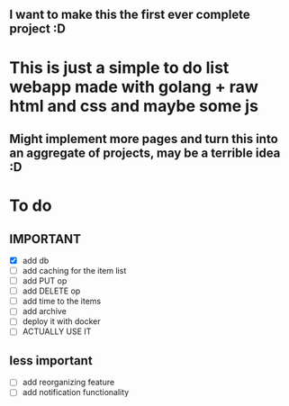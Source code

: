 ## I want to make this the first ever complete project :D
# This is just a simple to do list webapp made with golang + raw html and css and maybe some js

## Might implement more pages and turn this into an aggregate of projects, may be a terrible idea :D


# To do

## IMPORTANT
- [x] add db
- [ ] add caching for the item list
- [ ] add PUT op
- [ ] add DELETE op
- [ ] add time to the items
- [ ] add archive
- [ ] deploy it with docker
- [ ] ACTUALLY USE IT

## less important
- [ ] add reorganizing feature
- [ ] add notification functionality
